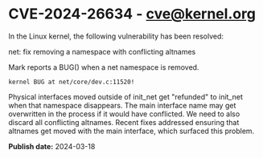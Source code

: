 # CVE-2024-26634 - cve@kernel.org

In the Linux kernel, the following vulnerability has been resolved:

net: fix removing a namespace with conflicting altnames

Mark reports a BUG() when a net namespace is removed.

    kernel BUG at net/core/dev.c:11520!

Physical interfaces moved outside of init_net get "refunded"
to init_net when that namespace disappears. The main interface
name may get overwritten in the process if it would have
conflicted. We need to also discard all conflicting altnames.
Recent fixes addressed ensuring that altnames get moved
with the main interface, which surfaced this problem.

**Publish date:** 2024-03-18
